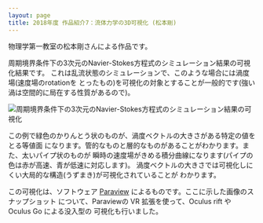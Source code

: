 ```yaml
---
layout: page
title: 2018年度 作品紹介7：流体力学の3D可視化 (松本剛)
---
```

物理学第一教室の松本剛さんによる作品です。

周期境界条件下の3次元のNavier-Stokes方程式のシミュレーション結果の可視化結果です。
これは乱流状態のシミュレーションで、このような場合には渦度場(速度場のrotationを
とったもの)を可視化の対象とすることが一般的です(強い渦は空間的に局在する性質があるので)。

![周期境界条件下の3次元のNavier-Stokes方程式のシミュレーション結果の可視化]({{site.baseurl}}/images/2018/matsumoto.png)

この例で緑色のかりんとう状のものが、渦度ベクトルの大きさがある特定の値をとる等値面
になります。管的なものと層的なものがあることがわかります。また、太いパイプ状のものが
瞬時の速度場がきめる積分曲線になります(パイプの色は赤が高速、青が低速に対応します)。
渦度ベクトルの大きさでは可視化しにくい大局的な構造(うずまき)が可視化されていることが
わかります。

この可視化は、ソフトウェア [Paraview](https://www.paraview.org/) によるものです。ここに示した画像のスナップショット
について、Paraviewの VR 拡張を使って、Oculus rift や Oculus Go による没入型の
可視化も行いました。